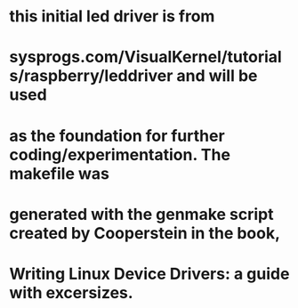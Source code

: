 # this initial led driver is from 
# sysprogs.com/VisualKernel/tutorials/raspberry/leddriver and will be used
# as the foundation for further coding/experimentation. The makefile was 
# generated with the genmake script created by Cooperstein in the book,
# Writing Linux Device Drivers: a guide with excersizes.

